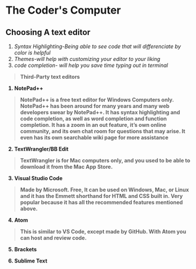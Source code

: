 # The Coder's Computer

## **Choosing A text editor**

1. *Syntax Highlighting-Being able to see code that will differenciate by color is helpful*
2. *Themes-will help with customizing your editor to your liking*
3. *code completion- will help you save time typing out in terminal*

<b/>

>Third-Party text editors

1. NotePad++

>NotePad++ is a free text editor for Windows Computers only.
NotePad++ has been around for many years and many web
developers swear by NotePad++. It has syntax highlighting and code
completion, as well as word completion and function completion. It
has a zoom in an out feature, it’s own online community, and its own
chat room for questions that may arise. It even has its own searchable
wiki page for more assistance

2. TextWrangler/BB Edit
>TextWrangler is for Mac computers only, and you used to be able to
download it from the Mac App Store.

3. Visual Studio Code
>Made by Microsoft. Free, It can be used on Windows, Mac, or Linux and it has the Emmett shorthand for HTML and CSS built in. Very popular because it has all the recommended features mentioned above.

4. Atom
>This is similar to VS Code, except made by GitHub. With Atom you can host and review code.

5. Brackets


6. Sublime Text
>


